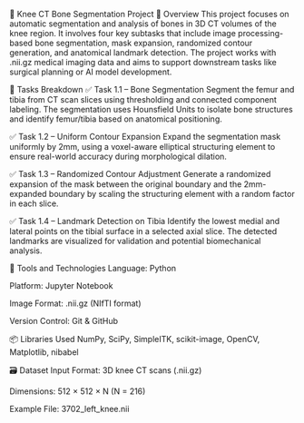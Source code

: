 🦴 Knee CT Bone Segmentation Project
📌 Overview
This project focuses on automatic segmentation and analysis of bones in 3D CT volumes of the knee region. It involves four key subtasks that include image processing-based bone segmentation, mask expansion, randomized contour generation, and anatomical landmark detection. The project works with .nii.gz medical imaging data and aims to support downstream tasks like surgical planning or AI model development.

🚀 Tasks Breakdown
✅ Task 1.1 – Bone Segmentation
Segment the femur and tibia from CT scan slices using thresholding and connected component labeling. The segmentation uses Hounsfield Units to isolate bone structures and identify femur/tibia based on anatomical positioning.

✅ Task 1.2 – Uniform Contour Expansion
Expand the segmentation mask uniformly by 2mm, using a voxel-aware elliptical structuring element to ensure real-world accuracy during morphological dilation.

✅ Task 1.3 – Randomized Contour Adjustment
Generate a randomized expansion of the mask between the original boundary and the 2mm-expanded boundary by scaling the structuring element with a random factor in each slice.

✅ Task 1.4 – Landmark Detection on Tibia
Identify the lowest medial and lateral points on the tibial surface in a selected axial slice. The detected landmarks are visualized for validation and potential biomechanical analysis.

🧰 Tools and Technologies
Language: Python

Platform: Jupyter Notebook

Image Format: .nii.gz (NIfTI format)

Version Control: Git & GitHub

📦 Libraries Used
NumPy, SciPy, SimpleITK, scikit-image, OpenCV, Matplotlib, nibabel

🗃️ Dataset
Input Format: 3D knee CT scans (.nii.gz)

Dimensions: 512 × 512 × N (N = 216)

Example File: 3702_left_knee.nii

